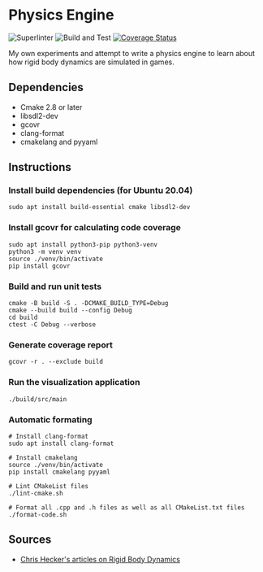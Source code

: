 # Physics Engine
![Superlinter](https://github.com/deadVertex/physics-engine/actions/workflows/superlinter.yml/badge.svg)
![Build and Test](https://github.com/deadVertex/physics-engine/actions/workflows/build_and_test.yml/badge.svg)
[![Coverage Status](https://coveralls.io/repos/github/deadVertex/physics-engine/badge.svg?branch=master)](https://coveralls.io/github/deadVertex/physics-engine?branch=master)

My own experiments and attempt to write a physics engine to learn about how
rigid body dynamics are simulated in games.

## Dependencies
- Cmake 2.8 or later
- libsdl2-dev
- gcovr
- clang-format
- cmakelang and pyyaml

## Instructions
### Install build dependencies (for Ubuntu 20.04)
```shell
sudo apt install build-essential cmake libsdl2-dev
```

### Install gcovr for calculating code coverage
```shell
sudo apt install python3-pip python3-venv
python3 -m venv venv
source ./venv/bin/activate
pip install gcovr
```

### Build and run unit tests
```shell
cmake -B build -S . -DCMAKE_BUILD_TYPE=Debug
cmake --build build --config Debug
cd build
ctest -C Debug --verbose
```

### Generate coverage report
```shell
gcovr -r . --exclude build
```

### Run the visualization application
```shell
./build/src/main
```

### Automatic formating
```shell
# Install clang-format
sudo apt install clang-format

# Install cmakelang
source ./venv/bin/activate
pip install cmakelang pyyaml

# Lint CMakeList files
./lint-cmake.sh

# Format all .cpp and .h files as well as all CMakeList.txt files
./format-code.sh
```

## Sources
- [Chris Hecker's articles on Rigid Body Dynamics](https://chrishecker.com/Rigid_Body_Dynamics)
